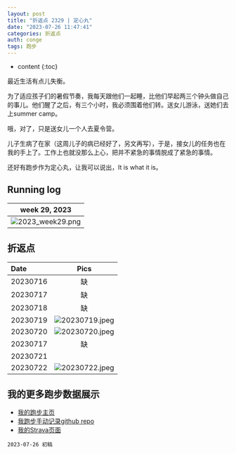 ```yaml
---
layout: post
title: "折返点 2329 | 定心丸"
date: "2023-07-26 11:47:41"
categories: 折返点
auth: conge
tags: 跑步 
---
```

* content
{:toc}

最近生活有点儿失衡。

为了适应孩子们的暑假节奏，我每天跟他们一起睡，比他们早起两三个钟头做自己的事儿。他们醒了之后，有三个小时，我必须围着他们转。送女儿游泳，送她们去上summer camp。

哦，对了，只是送女儿一个人去夏令营。

儿子生病了在家（这周儿子的病已经好了，另文再写），于是，接女儿的任务也在我的手上了。工作上也就没那么上心，把并不紧急的事情脱成了紧急的事情。

还好有跑步作为定心丸，让我可以说出，It is what it is。




## Running log

|                             week 29, 2023                              |
| :--------------------------------------------------------------------: |
| ![2023_week29.png](https://s2.loli.net/2023/07/27/fJsr9wcpQe7ilVC.png) |

## 折返点

| Date     |                                Pics                                  |
| :------- | :------------------------------------------------------------------: |
| 20230716 | 缺 |
| 20230717 | 缺 |
| 20230718 | 缺 |
| 20230719 | ![20230719.jpeg](https://s2.loli.net/2023/07/27/awgRrzfA9tvlQGu.jpg) |
| 20230720 | ![20230720.jpeg](https://s2.loli.net/2023/07/27/FU7iaj31SOyx2TN.jpg) |
| 20230717 | 缺 |
| 20230721 |  |
| 20230722 | ![20230722.jpeg](https://s2.loli.net/2023/07/27/gWzruxnRlijLthS.jpg) |


## 我的更多跑步数据展示

* [我的跑步主页](https://conge.livingwithfcs.org/running_page/)
* [我跑步手动记录github repo](https://github.com/conge/RunningStreak)
* [我的Strava页面](https://www.strava.com/athletes/57680242)

```
2023-07-26 初稿
```

